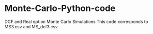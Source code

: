 # Monte-Carlo-Python-code
DCF and Real option Monte Carlo Simulations
This code corresponds to MS3.csv and MS_dcf3.csv
